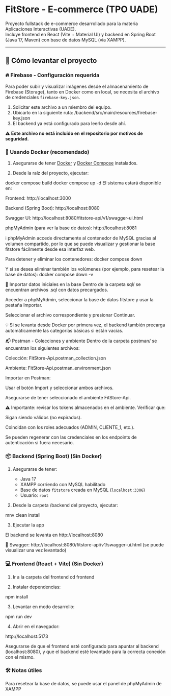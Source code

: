 # FitStore - E-commerce (TPO UADE)

Proyecto fullstack de e-commerce desarrollado para la materia Aplicaciones Interactivas (UADE).  
Incluye frontend en React (Vite + Material UI) y backend en Spring Boot (Java 17, Maven) con base de datos MySQL (via XAMPP).

---

## 🚀 Cómo levantar el proyecto

### 🔥 Firebase - Configuración requerida

Para poder subir y visualizar imágenes desde el almacenamiento de Firebase (Storage), tanto en Docker como en local, se necesita el archivo de credenciales `firebase-key.json`.

1. Solicitar este archivo a un miembro del equipo.
2. Ubicarlo en la siguiente ruta: /backend/src/main/resources/firebase-key.json
3. El backend ya está configurado para leerlo desde ahí.

⚠️ **Este archivo no está incluido en el repositorio por motivos de seguridad.**

### 🐳 Usando Docker (recomendado)

1. Asegurarse de tener [Docker](https://www.docker.com/) y [Docker Compose](https://docs.docker.com/compose/) instalados.

2. Desde la raíz del proyecto, ejecutar:

docker compose build
docker compose up -d
El sistema estará disponible en:

Frontend: http://localhost:3000

Backend (Spring Boot): http://localhost:8080

Swagger UI: http://localhost:8080/fitstore-api/v1/swagger-ui.html

phpMyAdmin (para ver la base de datos): http://localhost:8081

ℹ️ phpMyAdmin accede directamente al contenedor de MySQL gracias al volumen compartido, por lo que se puede visualizar y gestionar la base fitstore fácilmente desde esa interfaz web.

Para detener y eliminar los contenedores:
docker compose down

Y si se desea eliminar también los volúmenes (por ejemplo, para resetear la base de datos):
docker compose down -v

🧩 Importar datos iniciales en la base
Dentro de la carpeta sql/ se encuentran archivos .sql con datos precargados.

Acceder a phpMyAdmin, seleccionar la base de datos fitstore y usar la pestaña Importar.

Seleccionar el archivo correspondiente y presionar Continuar.

💡 Si se levanta desde Docker por primera vez, el backend también precarga automáticamente las categorías básicas si están vacías.

📬 Postman - Colecciones y ambiente
Dentro de la carpeta postman/ se encuentran los siguientes archivos:

Colección: FitStore-Api.postman_collection.json

Ambiente: FitStore-Api.postman_environment.json

Importar en Postman:

Usar el botón Import y seleccionar ambos archivos.

Asegurarse de tener seleccionado el ambiente FitStore-Api.

⚠️ Importante: revisar los tokens almacenados en el ambiente. Verificar que:

Sigan siendo válidos (no expirados).

Coincidan con los roles adecuados (ADMIN, CLIENTE_1, etc.).

Se pueden regenerar con las credenciales en los endpoints de autenticación si fuera necesario.

### 📦 Backend (Spring Boot) (Sin Docker)

1. Asegurarse de tener:
   - Java 17
   - XAMPP corriendo con MySQL habilitado
   - Base de datos `fitstore` creada en MySQL (`localhost:3306`)
   - Usuario: `root`

2. Desde la carpeta /backend del proyecto, ejecutar:

mnv clean install

3. Ejecutar la app

El backend se levanta en http://localhost:8080

📄 Swagger: http://localhost:8080/fitstore-api/v1/swagger-ui.html (se puede visualizar una vez levantado)

### 💻 Frontend (React + Vite) (Sin Docker)
1. Ir a la carpeta del frontend
cd frontend

2. Instalar dependencias:

npm install

3. Levantar en modo desarrollo:

npm run dev

4. Abrir en el navegador:

http://localhost:5173

Asegurarse de que el frontend esté configurado para apuntar al backend (localhost:8080),
y que el backend esté levantado para la correcta conexión con el mismo.


### 🛠️ Notas útiles
Para resetear la base de datos, se puede usar el panel de phpMyAdmin de XAMPP
